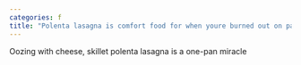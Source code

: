 ```yaml
---
categories: f
title: "Polenta lasagna is comfort food for when youre burned out on pasta"
---
```

Oozing with cheese, skillet polenta lasagna is a one-pan miracle